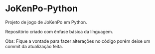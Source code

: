 # JoKenPo-Python
 Projeto de jogo de JoKenPo em Python.
 
 Repositório criado com ênfase básica da línguagem.
 
 
 Obs:
 Fique a vontade para fazer alterações no código
 porém deixe um commit da atualização feita.
